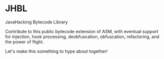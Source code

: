 JHBL
====

JavaHacking Bytecode Library

Contribute to this public bytecode extension of ASM, with eventual support for 
injection, hook processing, deobfuscation, obfuscation, refactoring, and the power of flight.

Let's make this something to hype about together!
